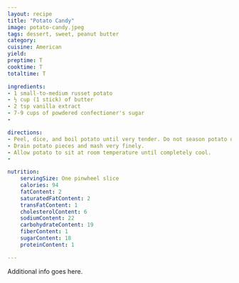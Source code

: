 ```yaml
---
layout: recipe
title: "Potato Candy"
image: potato-candy.jpeg
tags: dessert, sweet, peanut butter
category:
cuisine: American
yield:
preptime: T
cooktime: T
totaltime: T

ingredients:
- 1 small-to-medium russet potato
- ½ cup (1 stick) of butter
- 2 tsp vanilla extract
- 7-9 cups of powdered confectioner's sugar
-

directions:
- Peel, dice, and boil potato until very tender. Do not season potato or water.
- Drain potato pieces and mash very finely.
- Allow potato to sit at room temperature until completely cool.
- 

nutrition:
    servingSize: One pinwheel slice
    calories: 94
    fatContent: 2
    saturatedFatContent: 2
    transFatContent: 1
    cholesterolContent: 6
    sodiumContent: 22
    carbohydrateContent: 19
    fiberContent: 1
    sugarContent: 18
    proteinContent: 1

---
```


Additional info goes here.
